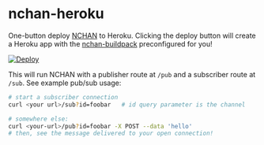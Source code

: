 # nchan-heroku
One-button deploy [NCHAN][1] to Heroku. Clicking the deploy button will create a Heroku app with the [nchan-buildpack][0] preconfigured for you!

[![Deploy](https://www.herokucdn.com/deploy/button.svg)](https://heroku.com/deploy)

This will run NCHAN with a publisher route at `/pub` and a subscriber route at `/sub`. See example pub/sub usage:

~~~sh
# start a subscriber connection
curl <your url>/sub?id=foobar   # id query parameter is the channel

# somewhere else:
curl <your-url>/pub?id=foobar -X POST --data 'hello'
# then, see the message delivered to your open connection!
~~~

[0]: https://github.com/andjosh/nchan-buildpack
[1]: https://github.com/slact/nchan
